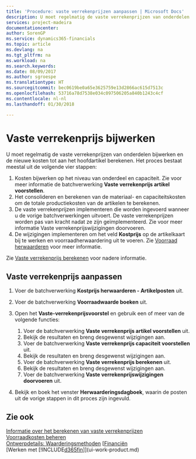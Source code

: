 ```yaml
---
title: 'Procedure: vaste verrekenprijzen aanpassen | Microsoft Docs'
description: U moet regelmatig de vaste verrekenprijzen van onderdelen bijwerken en de nieuwe kosten tot aan het hoofdartikel berekenen.
services: project-madeira
documentationcenter: 
author: SorenGP
ms.service: dynamics365-financials
ms.topic: article
ms.devlang: na
ms.tgt_pltfrm: na
ms.workload: na
ms.search.keywords: 
ms.date: 08/09/2017
ms.author: sgroespe
ms.translationtype: HT
ms.sourcegitcommit: bec0619be0a65e3625759e13d2866ac615d7513c
ms.openlocfilehash: 53716a78d7538e034c097506205a840b1243c4cf
ms.contentlocale: nl-nl
ms.lasthandoff: 01/30/2018

---
```

# <a name="update-standard-costs"></a>Vaste verrekenprijs bijwerken
U moet regelmatig de vaste verrekenprijzen van onderdelen bijwerken en de nieuwe kosten tot aan het hoofdartikel berekenen. Het proces bestaat meestal uit de volgende vier stappen:  

1.  Kosten bijwerken op het niveau van onderdeel en capaciteit. Zie voor meer informatie de batchverwerking **Vaste verrekenprijs artikel voorstellen**.  
2.  Het consolideren en berekenen van de materiaal- en capaciteitskosten om de totale productiekosten van de artikelen te berekenen.  
3.  De vaste verrekenprijzen implementeren die worden ingevoerd wanneer u de vorige batchverwerkingen uitvoert. De vaste verrekenprijzen worden pas van kracht nadat ze zijn geïmplementeerd. Zie voor meer informatie Vaste verrekenprijswijzigingen doorvoeren.  
4.  De wijzigingen implementeren om het veld **Kostprijs** op de artikelkaart bij te werken en voorraadherwaardering uit te voeren. Zie [Voorraad herwaarderen](inventory-how-revalue-inventory.md) voor meer informatie.  

Zie [Vaste verrekenprijs berekenen](finance-about-calculating-standard-cost.md) voor nadere informatie.  
## <a name="to-update-standard-costs"></a>Vaste verrekenprijs aanpassen  
1.  Voer de batchverwerking **Kostprijs herwaarderen - Artikelposten** uit.  
2.  Voer de batchverwerking **Voorraadwaarde boeken** uit.  
3.  Open het **Vaste-verrekenprijsvoorstel** en gebruik een of meer van de volgende functies:  

    1.  Voer de batchverwerking **Vaste verrekenprijs artikel voorstellen** uit.  
    2.  Bekijk de resultaten en breng desgewenst wijzigingen aan.  
    3.  Voer de batchverwerking **Vaste verrekenprijs capaciteit voorstellen** uit.  
    4.  Bekijk de resultaten en breng desgewenst wijzigingen aan.
    5. Voer de batchverwerking **Vaste verrekenprijs berekenen** uit.
    6.  Bekijk de resultaten en breng desgewenst wijzigingen aan.
    7.  Voer de batchverwerking **Vaste verrekenprijswijzigingen doorvoeren** uit.  
4.  Bekijk en boek het venster **Herwaarderingsdagboek**, waarin de posten uit de vorige stappen in dit proces zijn ingevuld.  

## <a name="see-also"></a>Zie ook  
 [Informatie over het berekenen van vaste verrekenprijzen](finance-about-calculating-standard-cost.md)   
 [Voorraadkosten beheren](finance-manage-inventory-costs.md)   
 [Ontwerpdetails: Waarderingsmethoden](design-details-costing-methods.md) [[Financiën](finance.md)  
 [Werken met [!INCLUDE[d365fin](includes/d365fin_md.md)]](ui-work-product.md)  

